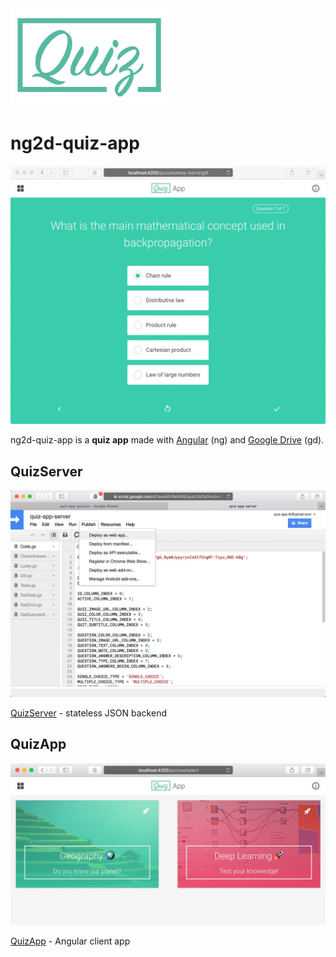 <img src="images/readme/Quiz_logo.png" width="50%" style="max-width:100%;" alt="Quiz logo">

# ng2d-quiz-app

![QuizApp screenshot 2](/quiz-app/images/readme/quiz-app-2.jpg)

ng2d-quiz-app is a **quiz app** made with [Angular](https://github.com/angular/angular) (ng) and [Google Drive](https://www.google.com/drive/) (gd).


## QuizServer

![QuizServer screenshot](/quiz-server/images/readme/quiz-app-server-deploy_1.jpg)

[QuizServer](/quiz-server/) - stateless JSON backend



## QuizApp

![QuizApp screenshot 1](quiz-app/images/readme/quiz-app-1.jpg)

[QuizApp](/quiz-app/) - Angular client app
